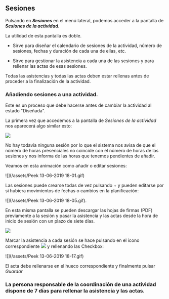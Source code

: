 ## Sesiones

Pulsando en _**Sesiones**_ en el menú lateral, podemos acceder a la pantalla de **_Sesiones de la actividad_**.

La utilidad de esta pantalla es doble.

* Sirve para diseñar el calendario de sesiones de la actividad, número de sesiones, fechas y duración de cada una de ellas, etc.

* Sirve para gestionar la asistencia a cada una de las sesiones y para rellenar las actas de esas sesiones.

Todas las asistencias y todas las actas deben estar rellenas antes de proceder a la finalización de la actividad.

### Añadiendo sesiones a una actividad.

Este es un proceso que debe hacerse antes de cambiar la actividad al estado "Diseñada".

La primera vez que accedemos a la pantalla de _Sesiones de la actividad_ nos aparecerá algo similar esto:

![](/assets/Selección_731.png)

No hay todavía ninguna sesión por lo que el sistema nos avisa de que el número de horas presenciales no coincide con el número de horas de las sesiones y nos informa de las horas que tenemos pendientes de añadir.

Veamos en esta animación como añadir o editar sesiones:

![](/assets/Peek 13-06-2019 18-01.gif)

Las sesiones puede crearse todas de vez pulsando + y pueden editarse por si hubiera movimientos de fechas o cambios en la planificación:

![](/assets/Peek 13-06-2019 18-05.gif).

En esta misma pantalla se pueden descargar las hojas de firmas (PDF) previamente a la sesión y pasar la asistencia y las actas desde la hora de inicio de sesión con un plazo de siete días.

![](/assets/Selección_732.png)

Marcar la asistencia a cada sesión se hace pulsando en el icono correspondiente ![](/assets/Selección_791.png) y rellenando las Checkbox:

![](/assets/Peek 13-06-2019 18-17.gif)

El acta debe rellenarse en el hueco correspondiente y finalmente pulsar _Guardar_

### La persona responsable de la coordinación de una actividad dispone de 7 días para rellenar la asistencia y las actas.
